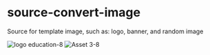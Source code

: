 # source-convert-image
Source for template image, such as: logo, banner, and random image

![logo education-8](https://github.com/iqbaalma/source-convert-image/assets/104726883/a9345e16-96ba-4cbd-81e9-83c299860f47)
![Asset 3-8](https://github.com/iqbaalma/source-convert-image/assets/104726883/39110cf8-ceb9-4045-a888-67163cbea2d0)

